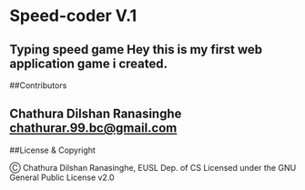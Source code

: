 # Speed-coder V.1

**Typing speed game**
Hey this is my first web application game i created.
---
##Contributors

Chathura Dilshan Ranasinghe <chathurar.99.bc@gmail.com>
---
##License & Copyright

Ⓒ Chathura Dilshan Ranasinghe, EUSL Dep. of CS
Licensed under the GNU General Public License v2.0 

